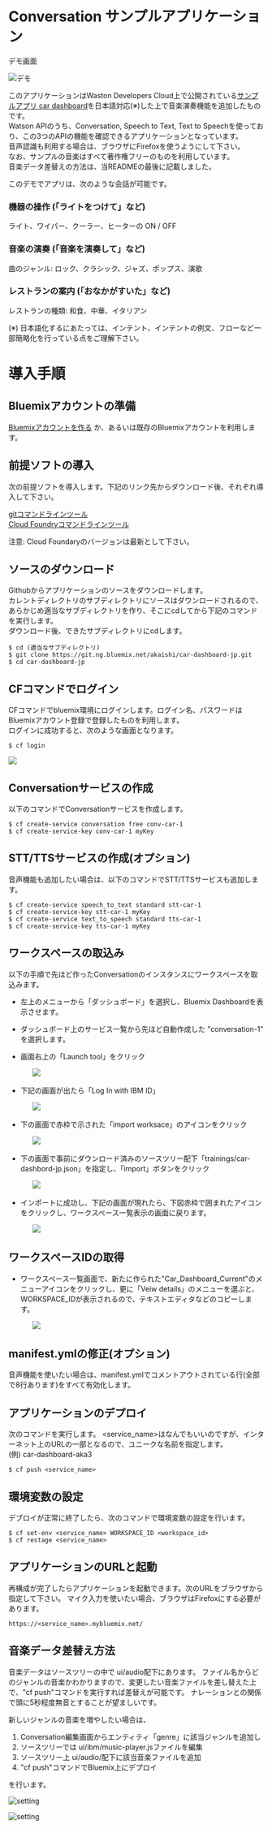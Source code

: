 # Conversation サンプルアプリケーション

デモ画面  
  
![デモ](readme_images/car-dash-jp.gif)  
  
このアプリケーションはWaston Developers Cloud上で公開されている[サンプルアプリ car dashboard][car-dashboad]を日本語対応(※)した上で音楽演奏機能を追加したものです。  
Watson APIのうち、Conversation, Speech to Text, Text to Speechを使っており、この3つのAPIの機能を確認できるアプリケーションとなっています。  
音声認識も利用する場合は、ブラウザにFirefoxを使うようにして下さい。  
なお、サンプルの音楽はすべて著作権フリーのものを利用しています。  
音楽データ差替えの方法は、当READMEの最後に記載しました。  

このデモでアプリは、次のような会話が可能です。  
 
### 機器の操作 (「ライトをつけて」など)
ライト、ワイパー、クーラー、ヒーターの ON / OFF
### 音楽の演奏 (「音楽を演奏して」など)  
曲のジャンル: ロック、クラシック、ジャズ、ポップス、演歌
### レストランの案内 (「おなかがすいた」など)
レストランの種類: 和食、中華、イタリアン  

(※) 日本語化するにあたっては、インテント、インテントの例文、フローなど一部簡略化を行っている点をご理解下さい。

# 導入手順

## Bluemixアカウントの準備

[Bluemixアカウントを作る][sign_up] か、あるいは既存のBluemixアカウントを利用します。

## 前提ソフトの導入
次の前提ソフトを導入します。下記のリンク先からダウンロード後、それぞれ導入して下さい。

[gitコマンドラインツール][git]  
[Cloud Foundryコマンドラインツール][cloud_foundry]  
  
注意: Cloud Foundaryのバージョンは最新として下さい。 

## ソースのダウンロード
Githubからアプリケーションのソースをダウンロードします。  
カレントディレクトリのサブディレクトリにソースはダウンロードされるので、あらかじめ適当なサブディレクトリを作り、そこにcdしてから下記のコマンドを実行します。  
ダウンロード後、できたサブディレクトリにcdします。
 

```
$ cd (適当なサブディレクトリ)
$ git clone https://git.ng.bluemix.net/akaishi/car-dashboard-jp.git
$ cd car-dashboard-jp
```

## CFコマンドでログイン
CFコマンドでbluemix環境にログインします。ログイン名、パスワードはBluemixアカウント登録で登録したものを利用します。  
ログインに成功すると、次のような画面となります。  

```
$ cf login
```

![](readme_images/cf-login.png)  

## Conversationサービスの作成
以下のコマンドでConversationサービスを作成します。

```
$ cf create-service conversation free conv-car-1
$ cf create-service-key conv-car-1 myKey
```


## STT/TTSサービスの作成(オプション)
音声機能も追加したい場合は、以下のコマンドでSTT/TTSサービスも追加します。

```
$ cf create-service speech_to_text standard stt-car-1
$ cf create-service-key stt-car-1 myKey
$ cf create-service text_to_speech standard tts-car-1
$ cf create-service-key tts-car-1 myKey
```

## ワークスペースの取込み
以下の手順で先ほど作ったConversationのインスタンスにワークスペースを取込みます。

- 左上のメニューから「ダッシュボード」を選択し、Bluemix Dashboardを表示させます。

- ダッシュボード上のサービス一覧から先ほど自動作成した "conversation-1" を選択します。

- 画面右上の「Launch tool」をクリック

&nbsp;&nbsp;&nbsp;&nbsp;&nbsp;&nbsp;&nbsp;&nbsp;&nbsp;&nbsp;&nbsp;&nbsp;![](readme_images/conv-step1.png)

- 下記の画面が出たら「Log In with IBM ID」

&nbsp;&nbsp;&nbsp;&nbsp;&nbsp;&nbsp;&nbsp;&nbsp;&nbsp;&nbsp;&nbsp;&nbsp;![](readme_images/conv-step2.png)

- 下の画面で赤枠で示された「import worksace」のアイコンをクリック

&nbsp;&nbsp;&nbsp;&nbsp;&nbsp;&nbsp;&nbsp;&nbsp;&nbsp;&nbsp;&nbsp;&nbsp;![](readme_images/conv-step3.png)

- 下の画面で事前にダウンロード済みのソースツリー配下「trainings/car-dashbord-jp.json」を指定し、「import」ボタンをクリック

&nbsp;&nbsp;&nbsp;&nbsp;&nbsp;&nbsp;&nbsp;&nbsp;&nbsp;&nbsp;&nbsp;&nbsp;![](readme_images/conv-step4.png)

- インポートに成功し、下記の画面が現れたら、下図赤枠で囲まれたアイコンをクリックし、ワークスペース一覧表示の画面に戻ります。

&nbsp;&nbsp;&nbsp;&nbsp;&nbsp;&nbsp;&nbsp;&nbsp;&nbsp;&nbsp;&nbsp;&nbsp;![](readme_images/conv-step5.png)

## ワークスペースIDの取得

- ワークスペース一覧画面で、新たに作られた"Car\_Dashboard\_Current"のメニューアイコンをクリックし、更に「Veiw details」のメニューを選ぶと、WORKSPACE\_IDが表示されるので、テキストエディタなどのコピーします。

&nbsp;&nbsp;&nbsp;&nbsp;&nbsp;&nbsp;&nbsp;&nbsp;&nbsp;&nbsp;&nbsp;&nbsp;![](readme_images/conv-step6.png)

## manifest.ymlの修正(オプション)

音声機能を使いたい場合は、manifest.ymlでコメントアウトされている行(全部で8行あります)をすべて有効化します。

## アプリケーションのデプロイ

次のコマンドを実行します。
\<service_name\>はなんでもいいのですが、インターネット上のURLの一部となるので、ユニークな名前を指定します。  
(例) car-dashboard-aka3

```
$ cf push <service_name>
```

## 環境変数の設定

デブロイが正常に終了したら、次のコマンドで環境変数の設定を行います。

```
$ cf set-env <service_name> WORKSPACE_ID <workspace_id>
$ cf restage <service_name>
```

## アプリケーションのURLと起動

再構成が完了したらアプリケーションを起動できます。次のURLをブラウザから指定して下さい。
マイク入力を使いたい場合、ブラウザはFirefoxにする必要があります。

```
https://<service_name>.mybluemix.net/
```


## 音楽データ差替え方法

音楽データはソースツリーの中で ui/audio配下にあります。
ファイル名からどのジャンルの音楽かわかりますので、変更したい音楽ファイルを差し替えた上で、"cf push"コマンドを実行すれば差替えが可能です。
ナレーションとの関係で頭に5秒程度無音とすることが望ましいです。  

新しいジャンルの音楽を増やしたい場合は、

1. Conversation編集画面からエンティティ「genre」に該当ジャンルを追加し
2. ソースツリーでは ui/ibm/music-player.jsファイルを編集
3. ソースツリー上 ui/audio/配下に該当音楽ファイルを追加
4. "cf push"コマンドでBluemix上にデプロイ

を行います。

![setting](readme_images/music-mod5.png)

![setting](readme_images/music-mod6.png)

  
[car-dashboad]: https://github.com/watson-developer-cloud/car-dashboard
[node_js]: https://nodejs.org/#download
[cloud_foundry]: https://github.com/cloudfoundry/cli#downloads
[git]: https://git-scm.com/downloads
[npm_link]: https://www.npmjs.com/
[sign_up]: https://bluemix.net/registration
[bluemix_dashboard]: https://console.bluemix.net/dashboard/
[local_url]: http://localhost:3000
